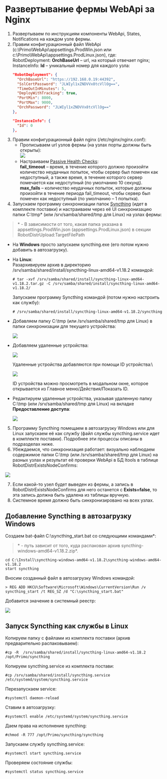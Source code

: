 # Развертывание фермы WebApi за Nginx

1. Развертываем по инструкциям компоненты WebApi, States, Notifications на каждом узле фермы.
2. Правим конфигурационный файл WebApi (c:\Primo\WebApi\appsettings.ProdWin.json или c:\Primo\WebApi\appsettings.ProdLinux.json), где:\
   RobotDeployment: **OrchBaseUrl** – url, на который отвечает nginx;\
   InstanceInfo: **Id** – уникальный номер для каждого узла:
   ```json
   "RobotDeployment": {
     "OrchBaseUrl": "https://192.168.0.19:44392",
     "SslCertPassword": "JLWIyl1xZNDVVx8tcVllOg==",
     "TimeOutInMinutes": 5,
     "DeployWithTracking": true,
     "PortMin": 8000,
     "PortMax": 9000,
     "OrchPassword": "JLWIyl1xZNDVVx8tcVllOg=="
   },

   "InstanceInfo": {
     "Id": 0
   },
   ```
3. Правим конфигурационный файл nginx (/etc/nginx/nginx.conf):
   * Прописываем url узлов фермы (на узлах порты должны быть открыты):\
     ![](../../../../orchestrator-new/resources/admin/nginx-api1.png)
   * Настраиваем [Passive Health Checks](https://docs.nginx.com/nginx/admin-guide/load-balancer/http-health-check/):\
     **fail_timeout** – время, в течение которого должно произойти количество неудачных попыток, чтобы сервер был помечен как недоступный, а также время, в течение которого сервер помечается как недоступный (по умолчанию 10 секунд).\
     **max_fails** – количество неудачных попыток, которые должны произойти в течение периода fail_timeout, чтобы сервер был помечен как недоступный (по умолчанию – 1 попытка).
4. Запускаем программу синхронизации папок [Syncthing](https://docs.syncthing.net/index.html) (идет в комплекте поставки) и 
настраиваем через её UI синхронизацию папки C:\tmp\* (или /srv/samba/shared/tmp для Linux) на узлах фермы:

> \* - В зависимости от того, какая папка указана в appsettings.ProdWin.json (appsettings.ProdLinux.json) в секции RobotDistrUpload:TargetFilePath

   * На **Windows** просто запускаем syncthing.exe (его потом нужно добавить в автозагрузку).
   * На **Linux**:\
     Разархивируем архив в директорию /srv/samba/shared/install/syncthing-linux-amd64-v1.18.2 командой:
     ```
     # tar -xvf /srv/samba/shared/install/syncthing-linux-amd64-v1.18.2.tar.gz -C /srv/samba/shared/install/syncthing-linux-amd64-v1.18.2/
     ```
     Запускаем программу Syncthing командой (потом нужно настроить как службу):
     ```
     # /srv/samba/shared/install/syncthing-linux-amd64-v1.18.2/syncthing
     ```
   * Добавляем папку C:\tmp (или /srv/samba/shared/tmp для Linux) в папки синхронизации для текущего устройства:

     ![](../../../../orchestrator-new/resources/admin/nginx-api-2.png)
   
   * Добавляем удаленные устройства:

     ![](../../../../orchestrator-new/resources/admin/nginx-api-3.png)

     Удаленные устройства добавляются при помощи ID устройства:\

     ![](../../../../orchestrator-new/resources/admin/nginx-api-4.png)

     ID устройства можно просмотреть в модальном окне, которое открывается из Главное меню/Действия/Показать ID.
   * Редактируем удаленные устройства, указывая удаленную папку C:\tmp (или /srv/samba/shared/tmp для Linux) на вкладке **Предоставление доступа**:

      ![](../../../../orchestrator-new/resources/admin/nginx-api-5.png)

5. Программу Syncthing помещаем в автозагрузку Windows или для Linux запускаем её как службу (файл службы syncthing.service идет в комплекте поставки). Подробнее эти процессы описаны в подразделах ниже.
6. Убеждаемся, что синхронизация работает: визуально наблюдаем содержимое папки C:\tmp (или /srv/samba/shared/tmp для Linux) на разных узлах и результат её проверки WebApi в БД ltools в таблице RobotDistrExistsNodeConfirms:

 ![](../../../../orchestrator-new/resources/admin/nginx-api-6.png)

7. Если какой-то узел будет выведен из фермы, а запись в RobotDistrExistsNodeConfirms для него останется с **Exists=false**, то эта запись должна быть удалена из таблицы вручную.
8. Системное время должно быть синхронизировано на всех узлах.


## Добавление Syncthing в автозагрузку Windows
Создаем bat-файл C:\syncthing_start.bat со следующими командами\*: 
> \* - путь зависит от того, куда распакован архив syncthing-windows-amd64-v1.18.2.zip*. 
```
cd C:\Install\syncthing-windows-amd64-v1.18.2\syncthing-windows-amd64-v1.18.2 
start syncthing
```
Вносим созданный файл в автозагрузку Windows командой:
```
> REG ADD HKCU\Software\Microsoft\Windows\CurrentVersion\Run /v syncthing_start /t REG_SZ /d "C:\syncthing_start.bat"
```
Добавится значение в системный реестр:

 ![](../../../../orchestrator-new/resources/admin/nginx-api-7.png)



## Запуск Syncthing как службы в Linux
Копируем папку с файлами из комплекта поставки (архив предварительно распаковываем):
```
#cp -R  /srv/samba/shared/install/syncthing-linux-amd64-v1.18.2 /opt/Primo/syncthing
```

Копируем syncthing.service из комплекта постави:
```
#cp /srv/samba/shared/install/syncthing.service /etc/systemd/system/syncthing.service
```

Перезапускаем service:
```
#systemctl daemon-reload
```

Ставим в автозагрузку:
```
#systemctl enable /etc/systemd/system/syncthing.service
```

Даем права на исполнение syncthing:
```
#chmod -R 777 /opt/Primo/syncthing/syncthing
```

Запускаем службу syncthing.service:
```
#systemctl start syncthing.service
```

Проверяем состояние службы:
```
#systemctl status syncthing.service
```

